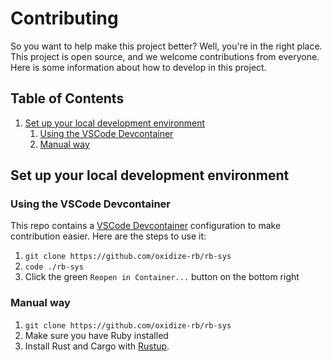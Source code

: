 # Contributing

So you want to help make this project better? Well, you're in the right place.
This project is open source, and we welcome contributions from everyone. Here is
some information about how to develop in this project.

<!-- regenerate TOC with `md-doc CONTRIBUTING.md --min-depth 1` -->
<!-- toc -->
## Table of Contents

1. [Set up your local development environment](#set-up-your-local-development-environment)
    1. [Using the VSCode Devcontainer](#using-the-vscode-devcontainer)
    1. [Manual way](#manual-way)
<!-- tocstop -->

## Set up your local development environment

### Using the VSCode Devcontainer

This repo contains a [VSCode Devcontainer](https://code.visualstudio.com/docs/containers/devcontainer) configuration to make contribution easier. Here are the steps to use it:

  1. `git clone https://github.com/oxidize-rb/rb-sys`
  2. `code ./rb-sys`
  3. Click the green `Reopen in Container...` button on the bottom right

### Manual way

  1. `git clone https://github.com/oxidize-rb/rb-sys`
  2. Make sure you have Ruby installed
  3. Install Rust and Cargo with [Rustup](https://rustup.rs/).